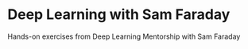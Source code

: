 # Deep Learning with Sam Faraday

Hands-on exercises from Deep Learning Mentorship with Sam Faraday


